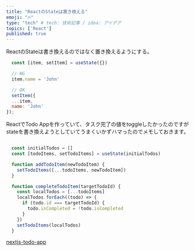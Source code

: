 ```yaml
---
title: "ReactのStateは置き換える"
emoji: "🔥"
type: "tech" # tech: 技術記事 / idea: アイデア
topics: ['React']
published: true
---
```


ReactのStateは書き換えるのではなく置き換えるようにする。

```js
  const [item, setItem] = useState({})

  // NG
  item.name = 'John'

  // OK
  setItem({
  ...item,
  name: 'John'
});

```



ReactでTodo Appを作っていて、タスク完了の値をtoggleしたかったのですが
stateを書き換えようとしていてうまくいかずハマったのでメモしておきます。

```js

  const initialTodos = []
  const [todoItems, setTodoItems] = useState(initialTodos)

  function addTodoItem(newTodoItem) {
    setTodoItems([...todoItems, newTodoItem])
  }

  function completeTodoItem(targetTodoId) {
    const localTodos = [...todoItems]
    localTodos.forEach((todo) => {
      if (todo.id === targetTodoId) {
        todo.isCompleted = !todo.isCompleted
      }
    })
    setTodoItems(localTodos)
  }

```

[nextjs-todo-app](https://github.com/Kentaro-Furukawa/nextjs-todo-app)

